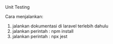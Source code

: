 Unit Testing

Cara menjalankan:

1. jalankan dokumentasi di laravel terlebih dahulu
2. jalankan perintah : npm install
3. jalankan perintah : npx jest
